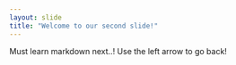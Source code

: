 ```yaml
---
layout: slide
title: "Welcome to our second slide!"
---
```

Must learn markdown next..!
Use the left arrow to go back!
